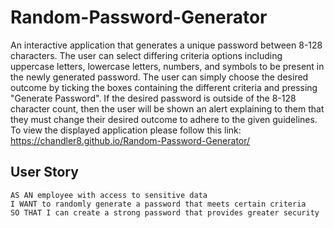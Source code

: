 # Random-Password-Generator

An interactive application that generates a unique password between 8-128 characters. The user can select differing criteria options including uppercase letters, lowercase letters, numbers, and symbols to be present in the newly generated password. The user can simply choose the desired outcome by ticking the boxes containing the different criteria and pressing "Generate Password". If the desired password is outside of the 8-128 character count, then the user will be shown an alert explaining to them that they must change their desired outcome to adhere to the given guidelines. To view the displayed application please follow this link: https://chandler8.github.io/Random-Password-Generator/


## User Story

```
AS AN employee with access to sensitive data
I WANT to randomly generate a password that meets certain criteria
SO THAT I can create a strong password that provides greater security